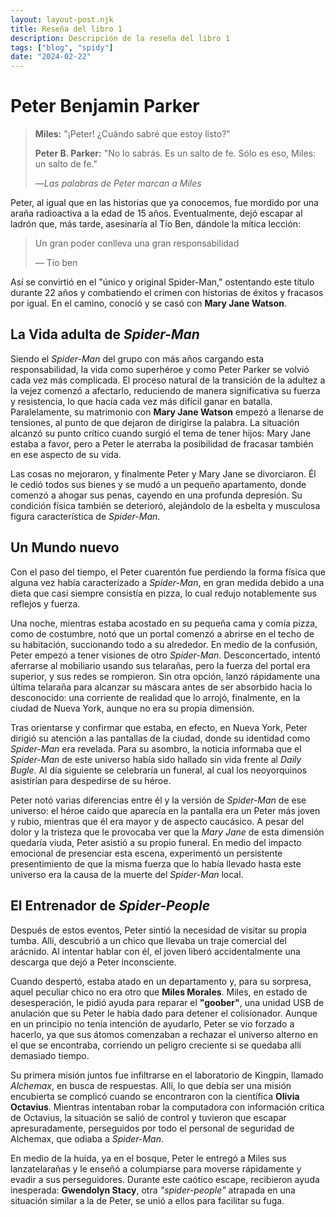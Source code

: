 ```yaml
---
layout: layout-post.njk
title: Reseña del libro 1
description: Descripción de la reseña del libro 1
tags: ["blog", "spidy"]
date: "2024-02-22"
---
```


# Peter Benjamin Parker

> **Miles:** "¡Peter! ¿Cuándo sabré que estoy listo?"
>
> **Peter B. Parker:** "No lo sabrás. Es un salto de fe. Sólo es eso, Miles: un salto de fe."
>
> ―*Las palabras de Peter marcan a Miles*

Peter, al igual que en las historias que ya conocemos, fue mordido por una araña radioactiva a la edad de 15 años. Eventualmente, dejó escapar al ladrón que, más tarde, asesinaría al Tío Ben, dándole la mítica lección:

> Un gran poder conlleva una gran responsabilidad 
>
> ― Tío ben

Así se convirtió en el "único y original Spider-Man," ostentando este título durante 22 años y combatiendo el crimen con historias de éxitos y fracasos por igual. En el camino, conoció y se casó con **Mary Jane Watson**.

## La Vida adulta de *Spider-Man*

Siendo el *Spider-Man* del grupo con más años cargando esta responsabilidad, la vida como superhéroe y como Peter Parker se volvió cada vez más complicada. El proceso natural de la transición de la adultez a la vejez comenzó a afectarlo, reduciendo de manera significativa su fuerza y resistencia, lo que hacía cada vez más difícil ganar en batalla. Paralelamente, su matrimonio con **Mary Jane Watson** empezó a llenarse de tensiones, al punto de que dejaron de dirigirse la palabra. La situación alcanzó su punto crítico cuando surgió el tema de tener hijos: Mary Jane estaba a favor, pero a Peter le aterraba la posibilidad de fracasar también en ese aspecto de su vida.

Las cosas no mejoraron, y finalmente Peter y Mary Jane se divorciaron. Él le cedió todos sus bienes y se mudó a un pequeño apartamento, donde comenzó a ahogar sus penas, cayendo en una profunda depresión. Su condición física también se deterioró, alejándolo de la esbelta y musculosa figura característica de *Spider-Man*.

## Un Mundo nuevo

Con el paso del tiempo, el Peter cuarentón fue perdiendo la forma física que alguna vez había caracterizado a *Spider-Man*, en gran medida debido a una dieta que casi siempre consistía en pizza, lo cual redujo notablemente sus reflejos y fuerza.

Una noche, mientras estaba acostado en su pequeña cama y comía pizza, como de costumbre, notó que un portal comenzó a abrirse en el techo de su habitación, succionando todo a su alrededor. En medio de la confusión, Peter empezó a tener visiones de otro *Spider-Man*. Desconcertado, intentó aferrarse al mobiliario usando sus telarañas, pero la fuerza del portal era superior, y sus redes se rompieron. Sin otra opción, lanzó rápidamente una última telaraña para alcanzar su máscara antes de ser absorbido hacia lo desconocido: una corriente de realidad que lo arrojó, finalmente, en la ciudad de Nueva York, aunque no era su propia dimensión.

Tras orientarse y confirmar que estaba, en efecto, en Nueva York, Peter dirigió su atención a las pantallas de la ciudad, donde su identidad como *Spider-Man* era revelada. Para su asombro, la noticia informaba que el *Spider-Man* de este universo había sido hallado sin vida frente al *Daily Bugle*. Al día siguiente se celebraría un funeral, al cual los neoyorquinos asistirían para despedirse de su héroe.

Peter notó varias diferencias entre él y la versión de *Spider-Man* de ese universo: el héroe caído que aparecía en la pantalla era un Peter más joven y rubio, mientras que él era mayor y de aspecto caucásico. A pesar del dolor y la tristeza que le provocaba ver que la *Mary Jane* de esta dimensión quedaría viuda, Peter asistió a su propio funeral. En medio del impacto emocional de presenciar esta escena, experimentó un persistente presentimiento de que la misma fuerza que lo había llevado hasta este universo era la causa de la muerte del *Spider-Man* local. 

## El Entrenador de *Spider-People*

Después de estos eventos, Peter sintió la necesidad de visitar su propia tumba. Allí, descubrió a un chico que llevaba un traje comercial del arácnido. Al intentar hablar con él, el joven liberó accidentalmente una descarga que dejó a Peter inconsciente.

Cuando despertó, estaba atado en un departamento y, para su sorpresa, aquel peculiar chico no era otro que **Miles Morales**. Miles, en estado de desesperación, le pidió ayuda para reparar el **"goober"**, una unidad USB de anulación que su Peter le había dado para detener el colisionador. Aunque en un principio no tenía intención de ayudarlo, Peter se vio forzado a hacerlo, ya que sus átomos comenzaban a rechazar el universo alterno en el que se encontraba, corriendo un peligro creciente si se quedaba allí demasiado tiempo.

Su primera misión juntos fue infiltrarse en el laboratorio de Kingpin, llamado *Alchemax*, en busca de respuestas. Allí, lo que debía ser una misión encubierta se complicó cuando se encontraron con la científica **Olivia Octavius**. Mientras intentaban robar la computadora con información crítica de Octavius, la situación se salió de control y tuvieron que escapar apresuradamente, perseguidos por todo el personal de seguridad de Alchemax, que odiaba a *Spider-Man*.

En medio de la huida, ya en el bosque, Peter le entregó a Miles sus lanzatelarañas y le enseñó a columpiarse para moverse rápidamente y evadir a sus perseguidores. Durante este caótico escape, recibieron ayuda inesperada: **Gwendolyn Stacy**, otra *"spider-people"* atrapada en una situación similar a la de Peter, se unió a ellos para facilitar su fuga.

